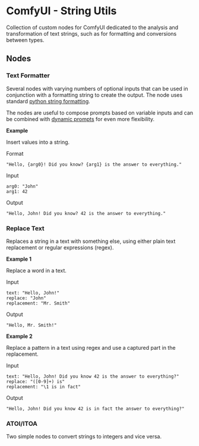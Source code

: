 ComfyUI - String Utils
=============================================================================

Collection of custom nodes for ComfyUI dedicated to the analysis and
transformation of text strings, such as for formatting and conversions
between types.

Nodes
-----------------------------------------------------------------------------

### Text Formatter

Several nodes with varying numbers of optional inputs that can be used
in conjunction with a formatting string to create the output. The node
uses standard [python string formatting][1].

The nodes are useful to compose prompts based on variable inputs and
can be combined with [dynamic prompts][2] for even more flexibility.

**Example**

Insert values into a string.

Format
```text
"Hello, {arg0}! Did you know? {arg1} is the answer to everything."
```

Input
```text
arg0: "John"
arg1: 42
```

Output
```text
"Hello, John! Did you know? 42 is the answer to everything."
```

### Replace Text

Replaces a string in a text with something else, using either plain text
replacement or regular expressions (regex).

**Example 1**

Replace a word in a text.

Input
```text
text: "Hello, John!"
replace: "John"
replacement: "Mr. Smith"
```

Output
```text
"Hello, Mr. Smith!"
```

**Example 2**

Replace a pattern in a text using regex and use a captured part in the
replacement.

Input
```text
text: "Hello, John! Did you know 42 is the answer to everything?"
replace: "([0-9]+) is"
replacement: "\1 is in fact"
```

Output
```text
"Hello, John! Did you know 42 is in fact the answer to everything?"
```

### ATOI/ITOA

Two simple nodes to convert strings to integers and vice versa.


[1]: https://docs.python.org/3/tutorial/inputoutput.html
[2]: https://github.com/exectails/comfyui-et_dynamicprompts
